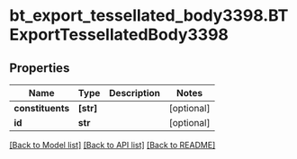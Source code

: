 # bt_export_tessellated_body3398.BTExportTessellatedBody3398

## Properties
Name | Type | Description | Notes
------------ | ------------- | ------------- | -------------
**constituents** | **[str]** |  | [optional] 
**id** | **str** |  | [optional] 

[[Back to Model list]](../README.md#documentation-for-models) [[Back to API list]](../README.md#documentation-for-api-endpoints) [[Back to README]](../README.md)


